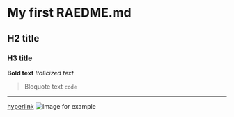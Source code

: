 # My first RAEDME.md
## H2 title
### H3 title
**Bold text**
*Italicized text*
> Bloquote text
`code`
---
[hyperlink](https://www.example.com)
![Image for example](https://distribution.faceit-cdn.net/images/f84167ee-61b6-495c-b47e-18a5acccd97f.jpeg)
